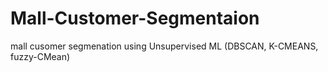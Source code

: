 # Mall-Customer-Segmentaion
mall cusomer segmenation using Unsupervised ML (DBSCAN, K-CMEANS, fuzzy-CMean)
